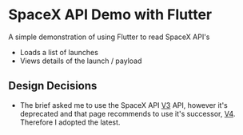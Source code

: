 # SpaceX API Demo with Flutter

A simple demonstration of using Flutter to read SpaceX API's
- Loads a list of launches
- Views details of the launch / payload

## Design Decisions
- The brief asked me to use the SpaceX API [V3](https://docs.spacexdata.com/) API, however it's deprecated and that page recommends to use it's successor, [V4](https://github.com/r-spacex/SpaceX-API/tree/master/docs#rspacex-api-docs). Therefore I adopted the latest.
